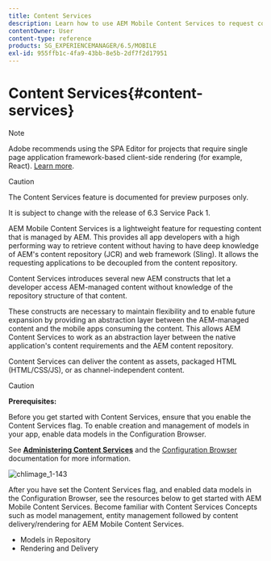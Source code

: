 ```yaml
---
title: Content Services
description: Learn how to use AEM Mobile Content Services to request content that is managed by AEM. 
contentOwner: User
content-type: reference
products: SG_EXPERIENCEMANAGER/6.5/MOBILE
exl-id: 955ffb1c-4fa9-43bb-8e5b-2df7f2d17951
---
```

# Content Services{#content-services}

>[!NOTE]
>
>Adobe recommends using the SPA Editor for projects that require single page application framework-based client-side rendering (for example, React). [Learn more](/help/sites-developing/spa-overview.md).

>[!CAUTION]
>
>The Content Services feature is documented for preview purposes only.
>
>It is subject to change with the release of 6.3 Service Pack 1.

AEM Mobile Content Services is a lightweight feature for requesting content that is managed by AEM. This provides all app developers with a high performing way to retrieve content without having to have deep knowledge of AEM's content repository (JCR) and web framework (Sling). It allows the requesting applications to be decoupled from the content repository.

Content Services introduces several new AEM constructs that let a developer access AEM-managed content without knowledge of the repository structure of that content.

These constructs are necessary to maintain flexibility and to enable future expansion by providing an abstraction layer between the AEM-managed content and the mobile apps consuming the content. This allows AEM Content Services to work as an abstraction layer between the native application's content requirements and the AEM content repository.

Content Services can deliver the content as assets, packaged HTML (HTML/CSS/JS), or as channel-independent content.

>[!CAUTION]
>
>**Prerequisites:**
>
>Before you get started with Content Services, ensure that you enable the Content Services flag. To enable creation and management of models in your app, enable data models in the Configuration Browser.
>
>See **[Administering Content Services](/help/mobile/developing-content-services.md)** and the [Configuration Browser](/help/sites-administering/configurations.md) documentation for more information.

![chlimage_1-143](assets/chlimage_1-143.png)

After you have set the Content Services flag, and enabled data models in the Configuration Browser, see the resources below to get started with AEM Mobile Content Services. Become familiar with Content Services Concepts such as model management, entity management followed by content delivery/rendering for AEM Mobile Content Services.

* Models in Repository
* Rendering and Delivery

